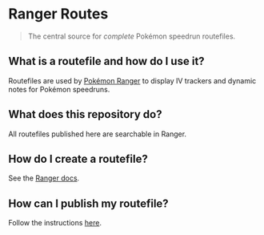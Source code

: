 # Ranger Routes

> The central source for *complete* Pokémon speedrun routefiles.

## What is a routefile and how do I use it?

Routefiles are used by [Pokémon Ranger](https://ranger.maybreak.com/route) to display IV trackers and dynamic notes for Pokémon speedruns.

## What does this repository do?

All routefiles published here are searchable in Ranger.

## How do I create a routefile?

See the [Ranger docs](https://docs.ranger.maybreak.com/#/routefiles).

## How can I publish my routefile?

Follow the instructions [here](https://docs.ranger.maybreak.com/#/publishing).